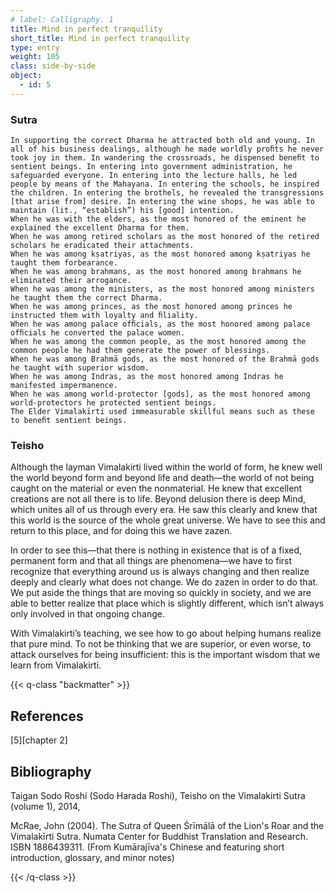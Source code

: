 ```yaml
---
# label: Calligraphy. 1
title: Mind in perfect tranquility
short_title: Mind in perfect tranquility
type: entry
weight: 105
class: side-by-side
object:
  - id: 5
---
```


### Sutra 

	In supporting the correct Dharma he attracted both old and young. In all of his business dealings, although he made worldly proﬁts he never took joy in them. In wandering the crossroads, he dispensed beneﬁt to sentient beings. In entering into government administration, he safeguarded everyone. In entering into the lecture halls, he led people by means of the Mahayana. In entering the schools, he inspired the children. In entering the brothels, he revealed the transgressions [that arise from] desire. In entering the wine shops, he was able to maintain (lit., “establish”) his [good] intention.  
	When he was with the elders, as the most honored of the eminent he explained the excellent Dharma for them.   
	When he was among retired scholars as the most honored of the retired scholars he eradicated their attachments.   
	When he was among kṣatriyas, as the most honored among kṣatriyas he taught them forbearance.   
	When he was among brahmans, as the most honored among brahmans he eliminated their arrogance.   
	When he was among the ministers, as the most honored among ministers he taught them the correct Dharma.   
	When he was among princes, as the most honored among princes he instructed them with loyalty and ﬁliality.   
	When he was among palace ofﬁcials, as the most honored among palace ofﬁcials he converted the palace women.  
	When he was among the common people, as the most honored among the common people he had them generate the power of blessings.   
	When he was among Brahmā gods, as the most honored of the Brahmā gods he taught with superior wisdom.   
	When he was among Indras, as the most honored among Indras he manifested impermanence.   
	When he was among world-protector [gods], as the most honored among world-protectors he protected sentient beings.   
	The Elder Vimalakīrti used immeasurable skillful means such as these to beneﬁt sentient beings.  

### Teisho

Although the layman Vimalakirti lived within the world of form, he knew well the world beyond form and beyond life and death—the world of not being caught on the material or even the nonmaterial. He knew that excellent creations are not all there is to life. Beyond delusion there is deep Mind, which unites all of us through every era. He saw this clearly and knew that this world is the source of the whole great universe. We have to see this and return to this place, and for doing this we have zazen.

In order to see this—that there is nothing in existence that is of a fixed, permanent form and that all things are phenomena—we have to first recognize that everything around us is always changing and then realize deeply and clearly what does not change. We do zazen in order to do that. We put aside the things that are moving so quickly in society, and we are able to better realize that place which is slightly different, which isn’t always only involved in that ongoing change.

With Vimalakirti’s teaching, we see how to go about helping humans realize that pure mind. To not be thinking that we are superior, or even worse, to attack ourselves for being insufficient: this is the important wisdom that we learn from Vimalakirti.

{{< q-class "backmatter" >}}

## References
[5][chapter 2]

## Bibliography

Taigan Sodo Roshi (Sodo Harada Roshi), Teisho on the Vimalakirti Sutra (volume 1), 2014, 

McRae, John (2004). The Sutra of Queen Śrīmālā of the Lion's Roar and the Vimalakīrti Sutra. Numata Center for Buddhist Translation and Research. ISBN 1886439311. (From Kumārajīva's Chinese and featuring short introduction, glossary, and minor notes)

{{< /q-class >}}
